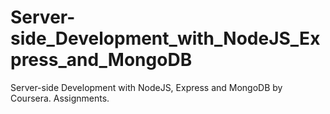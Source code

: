 # Server-side_Development_with_NodeJS_Express_and_MongoDB
Server-side Development with NodeJS, Express and MongoDB by Coursera. Assignments.
